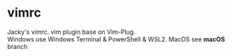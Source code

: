 # vimrc

Jacky's vimrc. vim plugin base on Vim-Plug.  
Windows use Windows Terminal & PowerShell & WSL2. MacOS see **macOS** branch  

